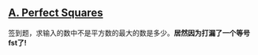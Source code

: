 ## [A. Perfect Squares](http://codeforces.com/contest/914/problem/A)

签到题，求输入的数中不是平方数的最大的数是多少。**居然因为打漏了一个等号fst了!**